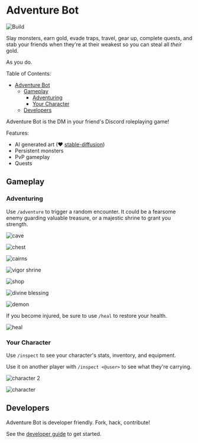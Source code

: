 # Adventure Bot

![Build](https://github.com/Adventure-Bot/adventure-bot/actions/workflows/build.yml/badge.svg)

Slay monsters, earn gold, evade traps, travel, gear up, complete quests, and stab your friends when they're at their weakest so you can steal all _their_ gold.

As you do.

Table of Contents:

- [Adventure Bot](#adventure-bot)
  - [Gameplay](#gameplay)
    - [Adventuring](#adventuring)
    - [Your Character](#your-character)
  - [Developers](#developers)

Adventure Bot is the DM in your friend's Discord roleplaying game!

Features:

- AI generated art (♥ [stable-diffusion](https://github.com/CompVis/stable-diffusion))
- Persistent monsters
- PvP gameplay
- Quests

## Gameplay

### Adventuring

Use `/adventure` to trigger a random encounter. It could be a fearsome enemy guarding valuable treasure, or a majestic shrine to grant you strength.

![cave](./example-gameplay/cave.png)

![chest](./example-gameplay/chest.png)

![cairns](./example-gameplay/cairns.png)

![vigor shrine](./example-gameplay/vigor%20shrine.png)

![shop](./example-gameplay/shop.png)

![divine blessing](./example-gameplay/divine-blessing.png)

![demon](./example-gameplay/demon.png)

If you become injured, be sure to use `/heal` to restore your health.

![heal](./example-gameplay/heal.png)

### Your Character

Use `/inspect` to see your character's stats, inventory, and equipment.

Use it on another player with `/inspect <@user>` to see what they're carrying.

![character 2](./example-gameplay/inspect-2.png)

![character](./example-gameplay/inspect.png)


## Developers

Adventure Bot is developer friendly. Fork, hack, contribute!

See the [developer guide](developer-guide.md) to get started.
